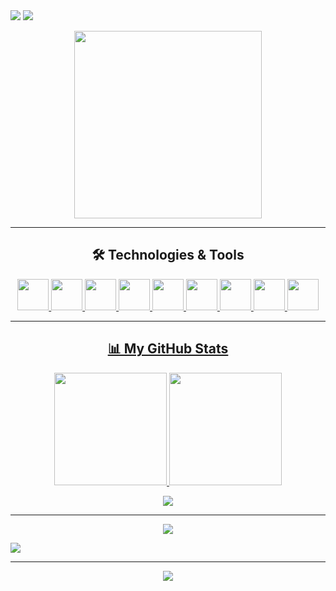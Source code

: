 <img src="https://github.com/hafiz-muhammad/hafiz-muhammad/blob/main/svg-files/wave-top.svg">

<img src="https://readme-typing-svg.herokuapp.com?size=30&color=FFFFFF&background=2E3440&center=true&vCenter=true&width=1000&height=100&lines=Hello+there+%F0%9F%91%8B%2C+I'm+Hafiz!">

<p align="center">
 <img src="https://media2.giphy.com/media/qgQUggAC3Pfv687qPC/giphy.gif?cid=ecf05e47q641khfg91am7sfydtn4rcbgvpi9xspkkm6rotxx&rid=giphy.gif&ct=g" width="300">
</p>

<hr>

<h2 align="center"> 🛠️ Technologies & Tools </h2>

<p align="center">
 <a href="https://www.python.org/"><img src="https://github.com/hafiz-muhammad/hafiz-muhammad/blob/main/png-files/Python.png" height="50">
 <a href="https://getfedora.org/"><img src="https://github.com/hafiz-muhammad/hafiz-muhammad/blob/main/png-files/Fedora.png" height="50">
 <a href="https://www.raspberrypi.org/"><img src="https://github.com/hafiz-muhammad/hafiz-muhammad/blob/main/png-files/Raspberry-Pi.png" height="50">
 <a href="https://www.linuxfoundation.org/"><img src="https://github.com/hafiz-muhammad/hafiz-muhammad/blob/main/png-files/Tux.png" height="50">
 <a href="https://help.gnome.org/users/gnome-terminal/stable/"><img src="https://github.com/hafiz-muhammad/hafiz-muhammad/blob/main/png-files/GNOME-Terminal.png" height="50">
 <a href="https://github.com/"><img src="https://github.com/hafiz-muhammad/hafiz-muhammad/blob/main/png-files/Octocat.png" height="50">
 <a href="https://www.mozilla.org/en-US/firefox/new/"><img src="https://github.com/hafiz-muhammad/hafiz-muhammad/blob/main/png-files/Firefox.png" height="50">
 <a href="https://brave.com/"><img src="https://github.com/hafiz-muhammad/hafiz-muhammad/blob/main/png-files/Brave.png" height="50">
 <a href="https://vscodium.com/"><img src="https://github.com/hafiz-muhammad/hafiz-muhammad/blob/main/png-files/VSCodium.png" height="50">
</p>

<hr>
  
<h2 align="center"> 📊 My GitHub Stats </h2>

<p align="center">
 <img src="https://github-readme-stats.vercel.app/api/top-langs/?username=hafiz-muhammad&layout=compact&hide_border=true&theme=nord" height="180em">
 <img src="https://github-readme-streak-stats.herokuapp.com?user=hafiz-muhammad&layout=compact&hide_border=true&theme=nord" height="180em">
</p>

<p align="center">
 <img src="https://activity-graph.herokuapp.com/graph?username=hafiz-muhammad&hide_border=true&theme=nord">
</p>

<hr>

<p align="center">
 <img src="https://github.com/hafiz-muhammad/hafiz-muhammad/blob/output/github-contribution-grid-snake.svg">
</p>



<img src="https://github.com/hafiz-muhammad/hafiz-muhammad/blob/main/svg-files/wave-bottom.svg">

<hr>

<div align="center">
  <img src="https://komarev.com/ghpvc/?username=hafiz-muhammad&label=Profile+views&color=blue">
</div> 
